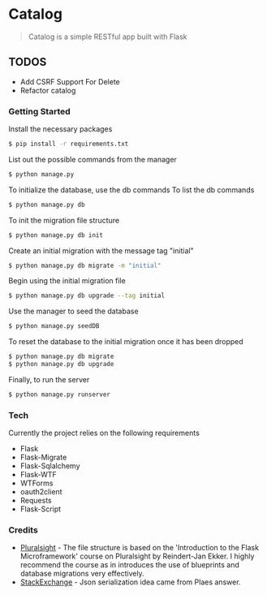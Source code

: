 
# Catalog

>Catalog is a simple RESTful app built with Flask

## TODOS

- Add CSRF Support For Delete
- Refactor catalog

### Getting Started

Install the necessary packages

```sh
$ pip install -r requirements.txt
```

List out the possible commands from the manager
```sh
$ python manage.py
```

To initialize the database, use the db commands
To list the db commands

```sh
$ python manage.py db
```

To init the migration file structure

```sh
$ python manage.py db init
```

Create an initial migration with the message tag "initial"

```sh
$ python manage.py db migrate -m "initial"
```

Begin using the initial migration file

```sh
$ python manage.py db upgrade --tag initial
```

Use the manager to seed the database

```sh
$ python manage.py seedDB
```

To reset the database to the initial migration once it has been dropped

```sh
$ python manage.py db migrate
$ python manage.py db upgrade
```

Finally, to run the server

```sh
$ python manage.py runserver
```



### Tech

Currently the project relies on the following requirements

- Flask
- Flask-Migrate
- Flask-Sqlalchemy
- Flask-WTF
- WTForms
- oauth2client
- Requests 
- Flask-Script


### Credits
- [Pluralsight] - The file structure is based on the 'Introduction to the Flask Microframework' course on Pluralsight by Reindert-Jan Ekker. I highly recommend the course as in introduces the use of blueprints and database migrations very effectively.
 - [StackExchange] -  Json serialization idea came from Plaes answer.



[Udacity Discussions]: <https://discussions.udacity.com/t/create-an-additional-api-end-points-in-project-3/27060/2>
[Pluralsight]: <https://www.pluralsight.com>
[StackExchange]:<http://stackoverflow.com/questions/7102754/jsonify-a-sqlalchemy-result-set-in-flask>
